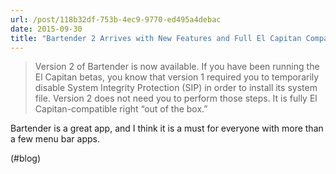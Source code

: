 ```yaml
---
url: /post/118b32df-753b-4ec9-9770-ed495a4debac
date: 2015-09-30
title: "Bartender 2 Arrives with New Features and Full El Capitan Compatibility –  MacStories"
---
```


> Version 2 of Bartender is now available. If you have been running the El Capitan betas, you know that version 1 required you to temporarily disable System Integrity Protection (SIP) in order to install its system file. Version 2 does not need you to perform those steps. It is fully El Capitan-compatible right “out of the box.” 



Bartender is a great app, and I think it is a must for everyone with more than a few menu bar apps.



(#blog)